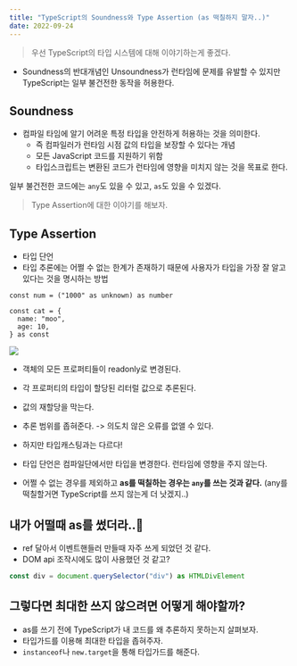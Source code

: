 ```yaml
---
title: "TypeScript의 Soundness와 Type Assertion (as 떡칠하지 말자..)"
date: 2022-09-24
---
```


> 우선 TypeScript의 타입 시스템에 대해 이야기하는게 좋겠다.

- Soundness의 반대개념인 Unsoundness가 런타임에 문제를 유발할 수 있지만 TypeScript는 일부 불건전한 동작을 허용한다.

## Soundness

- 컴파일 타임에 알기 어려운 특정 타입을 안전하게 허용하는 것을 의미한다.
  - 즉 컴파일러가 런타임 시점 값의 타입을 보장할 수 있다는 개념
  - 모든 JavaScript 코드를 지원하기 위함
  - 타입스크립트는 변환된 코드가 런타임에 영향을 미치지 않는 것을 목표로 한다.

일부 불건전한 코드에는 `any`도 있을 수 있고, `as`도 있을 수 있겠다.

> Type Assertion에 대한 이야기를 해보자.

## Type Assertion

- 타입 단언
- 타입 추론에는 어쩔 수 없는 한계가 존재하기 때문에
  사용자가 타입을 가장 잘 알고 있다는 것을 명시하는 방법

```tsx
const num = ("1000" as unknown) as number
```

```tsx
const cat = {
  name: "moo",
  age: 10,
} as const
```

![](https://velog.velcdn.com/images/nsunny0908/post/009197fe-1846-4ffb-bc96-8d2cdf7e7a09/image.png)

- 객체의 모든 프로퍼티들이 readonly로 변경된다.
- 각 프로퍼티의 타입이 할당된 리터럴 값으로 추론된다.
- 값의 재할당을 막는다.
- 추론 범위를 좁혀준다.
  -> 의도치 않은 오류를 없앨 수 있다.

- 하지만 타입캐스팅과는 다르다!
- 타입 단언은 컴파일단에서만 타입을 변경한다. 런타임에 영향을 주지 않는다.
- 어쩔 수 없는 경우를 제외하고 **as를 떡칠하는 경우는 `any`를 쓰는 것과 같다.** (any를 떡칠할거면 TypeScript를 쓰지 않는게 더 낫겠지..)

## 내가 어떨때 as를 썼더라..🧐

- ref 달아서 이벤트핸들러 만들때 자주 쓰게 되었던 것 같다.
- DOM api 조작시에도 많이 사용했던 것 같고?

```ts
const div = document.querySelector("div") as HTMLDivElement
```

## 그렇다면 최대한 쓰지 않으려면 어떻게 해야할까?

- as를 쓰기 전에 TypeScript가 내 코드를 왜 추론하지 못하는지 살펴보자.
- 타입가드를 이용해 최대한 타입을 좁혀주자.
- `instanceof`나 `new.target`을 통해 타입가드를 해준다.
